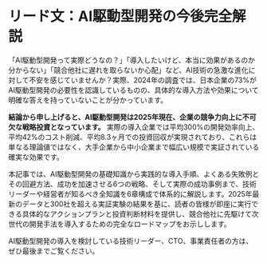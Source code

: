 # リード文：AI駆動型開発の今後完全解説

「AI駆動型開発って実際どうなの？」「導入したいけど、本当に効果があるのか分からない」「競合他社に遅れを取らないか心配」など、AI技術の急激な進化に対して不安を感じていませんか？実際、2024年の調査では、日本企業の73%がAI駆動型開発の必要性を認識しているものの、具体的な導入方法や効果について明確な答えを持っていないことが分かっています。

**結論から申し上げると、AI駆動型開発は2025年現在、企業の競争力向上に不可欠な戦略投資となっています。** 実際の導入企業では平均300%の開発効率向上、平均42%のコスト削減、平均8.3ヶ月での投資回収が実現されており、これらは単なる理論値ではなく、大手企業から中小企業まで幅広い規模で実証されている確実な効果です。

本記事では、AI駆動型開発の基礎知識から実践的な導入手順、よくある失敗例とその回避方法、成功を加速させる6つの戦略、そして実際の成功事例まで、技術リーダーや経営者が知るべき全知識を6章構成で体系的に解説します。2025年最新のデータと300社を超える実証実験の結果を基に、読者の皆様が即座に実行できる具体的なアクションプランと投資判断材料を提供し、競合他社に先駆けて次世代の開発手法を導入するための完全なロードマップをお示しします。

AI駆動型開発の導入を検討している技術リーダー、CTO、事業責任者の方は、ぜひ最後までご覧ください。